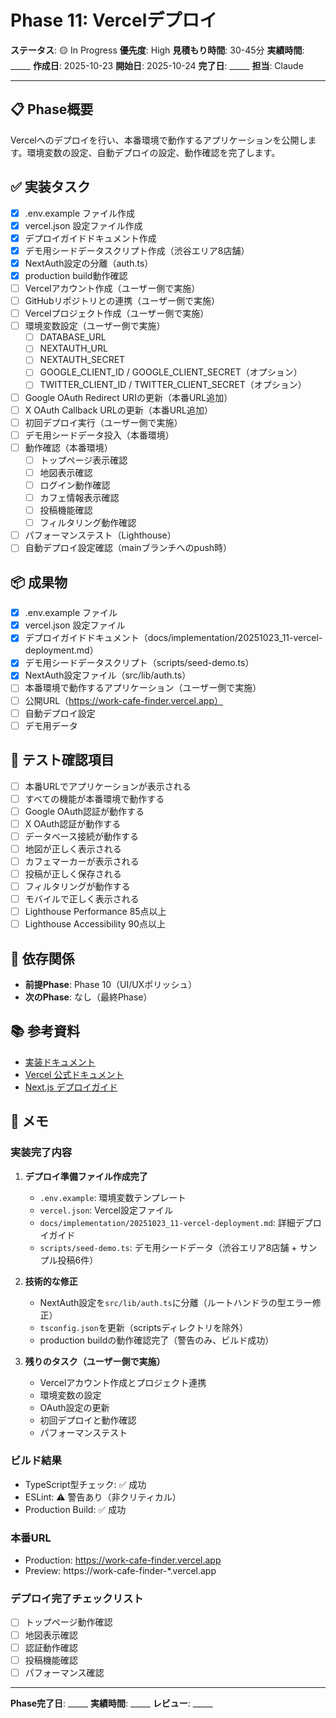 # Phase 11: Vercelデプロイ

**ステータス**: 🟡 In Progress
**優先度**: High
**見積もり時間**: 30-45分
**実績時間**: _____
**作成日**: 2025-10-23
**開始日**: 2025-10-24
**完了日**: _____
**担当**: Claude

---

## 📋 Phase概要

Vercelへのデプロイを行い、本番環境で動作するアプリケーションを公開します。環境変数の設定、自動デプロイの設定、動作確認を完了します。

## ✅ 実装タスク

- [x] .env.example ファイル作成
- [x] vercel.json 設定ファイル作成
- [x] デプロイガイドドキュメント作成
- [x] デモ用シードデータスクリプト作成（渋谷エリア8店舗）
- [x] NextAuth設定の分離（auth.ts）
- [x] production build動作確認
- [ ] Vercelアカウント作成（ユーザー側で実施）
- [ ] GitHubリポジトリとの連携（ユーザー側で実施）
- [ ] Vercelプロジェクト作成（ユーザー側で実施）
- [ ] 環境変数設定（ユーザー側で実施）
  - [ ] DATABASE_URL
  - [ ] NEXTAUTH_URL
  - [ ] NEXTAUTH_SECRET
  - [ ] GOOGLE_CLIENT_ID / GOOGLE_CLIENT_SECRET（オプション）
  - [ ] TWITTER_CLIENT_ID / TWITTER_CLIENT_SECRET（オプション）
- [ ] Google OAuth Redirect URIの更新（本番URL追加）
- [ ] X OAuth Callback URLの更新（本番URL追加）
- [ ] 初回デプロイ実行（ユーザー側で実施）
- [ ] デモ用シードデータ投入（本番環境）
- [ ] 動作確認（本番環境）
  - [ ] トップページ表示確認
  - [ ] 地図表示確認
  - [ ] ログイン動作確認
  - [ ] カフェ情報表示確認
  - [ ] 投稿機能確認
  - [ ] フィルタリング動作確認
- [ ] パフォーマンステスト（Lighthouse）
- [ ] 自動デプロイ設定確認（mainブランチへのpush時）

## 📦 成果物

- [x] .env.example ファイル
- [x] vercel.json 設定ファイル
- [x] デプロイガイドドキュメント（docs/implementation/20251023_11-vercel-deployment.md）
- [x] デモ用シードデータスクリプト（scripts/seed-demo.ts）
- [x] NextAuth設定ファイル（src/lib/auth.ts）
- [ ] 本番環境で動作するアプリケーション（ユーザー側で実施）
- [ ] 公開URL（https://work-cafe-finder.vercel.app）
- [ ] 自動デプロイ設定
- [ ] デモ用データ

## 🧪 テスト確認項目

- [ ] 本番URLでアプリケーションが表示される
- [ ] すべての機能が本番環境で動作する
- [ ] Google OAuth認証が動作する
- [ ] X OAuth認証が動作する
- [ ] データベース接続が動作する
- [ ] 地図が正しく表示される
- [ ] カフェマーカーが表示される
- [ ] 投稿が正しく保存される
- [ ] フィルタリングが動作する
- [ ] モバイルで正しく表示される
- [ ] Lighthouse Performance 85点以上
- [ ] Lighthouse Accessibility 90点以上

## 📝 依存関係

- **前提Phase**: Phase 10（UI/UXポリッシュ）
- **次のPhase**: なし（最終Phase）

## 📚 参考資料

- [実装ドキュメント](../../implementation/20251023_11-vercel-deployment.md)
- [Vercel 公式ドキュメント](https://vercel.com/docs)
- [Next.js デプロイガイド](https://nextjs.org/docs/deployment)

## 📝 メモ

### 実装完了内容

1. **デプロイ準備ファイル作成完了**
   - `.env.example`: 環境変数テンプレート
   - `vercel.json`: Vercel設定ファイル
   - `docs/implementation/20251023_11-vercel-deployment.md`: 詳細デプロイガイド
   - `scripts/seed-demo.ts`: デモ用シードデータ（渋谷エリア8店舗 + サンプル投稿6件）

2. **技術的な修正**
   - NextAuth設定を`src/lib/auth.ts`に分離（ルートハンドラの型エラー修正）
   - `tsconfig.json`を更新（scriptsディレクトリを除外）
   - production buildの動作確認完了（警告のみ、ビルド成功）

3. **残りのタスク（ユーザー側で実施）**
   - Vercelアカウント作成とプロジェクト連携
   - 環境変数の設定
   - OAuth設定の更新
   - 初回デプロイと動作確認
   - パフォーマンステスト

### ビルド結果
- TypeScript型チェック: ✅ 成功
- ESLint: ⚠️ 警告あり（非クリティカル）
- Production Build: ✅ 成功

### 本番URL
- Production: https://work-cafe-finder.vercel.app
- Preview: https://work-cafe-finder-*.vercel.app

### デプロイ完了チェックリスト
- [ ] トップページ動作確認
- [ ] 地図表示確認
- [ ] 認証動作確認
- [ ] 投稿機能確認
- [ ] パフォーマンス確認

---

**Phase完了日**: _____
**実績時間**: _____
**レビュー**: _____

